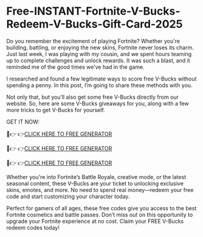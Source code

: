 # Free-INSTANT-Fortnite-V-Bucks-Redeem-V-Bucks-Gift-Card-2025
Do you remember the excitement of playing Fortnite? Whether you're building, battling, or enjoying the new skins, Fortnite never loses its charm. Just last week, I was playing with my cousin, and we spent hours teaming up to complete challenges and unlock rewards. It was such a blast, and it reminded me of the good times we’ve had in the game.

I researched and found a few legitimate ways to score free V-Bucks without spending a penny. In this post, I’m going to share these methods with you.

Not only that, but you’ll also get some free V-Bucks directly from our website. So, here are some V-Bucks giveaways for you, along with a few more tricks to get V-Bucks for yourself.

GET IT NOW:

🔴👉 👉[CLICK HERE TO FREE GENERATOR](https://offerbot.xyz/all-gift-card/)

🔴👉 👉[CLICK HERE TO FREE GENERATOR](https://offerbot.xyz/all-gift-card/)

🔴👉 👉[CLICK HERE TO FREE GENERATOR](https://offerbot.xyz/all-gift-card/)


Whether you're into Fortnite’s Battle Royale, creative mode, or the latest seasonal content, these V-Bucks are your ticket to unlocking exclusive skins, emotes, and more. No need to spend real money—redeem your free code and start customizing your character today.

Perfect for gamers of all ages, these free codes give you access to the best Fortnite cosmetics and battle passes. Don’t miss out on this opportunity to upgrade your Fortnite experience at no cost. Claim your FREE V-Bucks redeem codes today!
